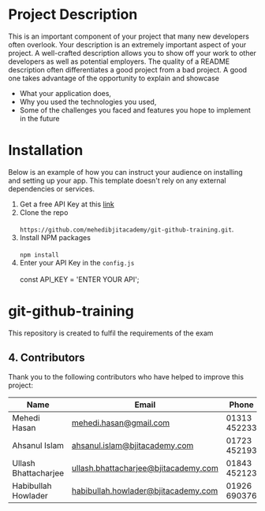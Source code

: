 # Project Description

This is an important component of your project that many new developers often overlook.
Your description is an extremely important aspect of your project. A well-crafted description 
allows you to show off your work to other developers as well as potential employers.
The quality of a README description often differentiates a good project from a bad project. 
A good one takes advantage of the opportunity to explain and showcase

- What your application does,
- Why you used the technologies you used,
- Some of the challenges you faced and features you hope to implement in the future

# Installation

Below is an example of how you can instruct your audience on installing and setting up your app. This template doesn't rely on any external dependencies or services.


1. Get a free API Key at this [link]()
2. Clone the repo <br><br>`https://github.com/mehedibjitacademy/git-github-training.git`.
3. Install NPM packages <br><br>`npm install`<br>
4. Enter your API Key in the `config.js` <br><br> const API_KEY = 'ENTER YOUR API';

# git-github-training
This repository is created to fulfil the requirements of the exam

## 4. Contributors

Thank you to the following contributors who have helped to improve this project:

| Name          | Email           | Phone           |
| ------------- | --------------- | --------------- |
| Mehedi Hasan| mehedi.hasan@gmail.com|  01313 452233   |
| Ahsanul Islam |  ahsanul.islam@bjitacademy.com|  01723 452193   |
| Ullash Bhattacharjee|  ullash.bhattacharjee@bjitacademy.com | 01843 452123   |
| Habibullah Howlader    | habibullah.howlader@bjitacademy.com | 01926 690376   |

